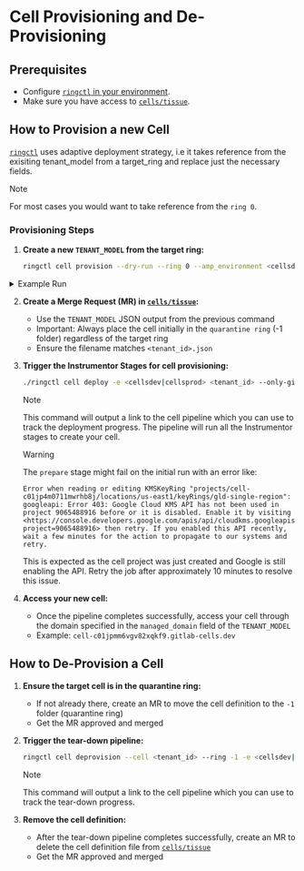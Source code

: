 # Cell Provisioning and De-Provisioning

## Prerequisites

- Configure [`ringctl` in your environment](https://gitlab.com/gitlab-com/gl-infra/ringctl#preparing-your-environment).
- Make sure you have access to [`cells/tissue`](https://ops.gitlab.net/gitlab-com/gl-infra/cells/tissue/).

## How to Provision a new Cell

[`ringctl`](https://gitlab.com/gitlab-com/gl-infra/ringctl) uses adaptive deployment strategy, i.e it takes reference from the exisiting tenant_model from a target_ring and replace just the necessary fields.

> [!note]
> For most cases you would want to take reference from the `ring 0`.

### Provisioning Steps

1. **Create a new `TENANT_MODEL` from the target ring:**

   ```bash
   ringctl cell provision --dry-run --ring 0 --amp_environment <cellsdev|cellsprod> --cell_id <cell_id>
   ```

  <details>
  <summary> Example Run </summary>

  ```bash
  ringctl cell provision --dry-run --ring 0 --amp_environment cellsdev --cell_id 134
  ```

  ```bash
  [DRY-RUN] CreateCommit - action: create - path: rings/cellsdev/-1/c01jpmm6vgv82xqkf9.json
  {
    "$schema": "https://gitlab-com.gitlab.io/gl-infra/gitlab-dedicated/tenant-model-schema/v1.62.0/tenant-model.json",
    "amp_gcp_project_id": "amp-b6f1",
    "audit_logging": false,
    "aws_account_id": "211125640907",
    "backup_region": "eu-west1",
    "byod": {
      "instance": "staging.gitlab.com"
    },
    "cells": {
      "cell_id": 134
    },
    "cloud_provider": "gcp",
    "cloudflare_waf": {
      "enabled": true,
      "migration_stage": "COMPLETE",
      "proxied": "NOT_PROXIED"
    },
    "dns_aws_account_id": "211125640907",
    "external_smtp_parameters": {
      "authentication": "login",
      "domain": "mg.staging.gitlab.com",
      "from": "gitlab@mg.gitlab.com",
      "host": "smtp.mailgun.org",
      "pool": true,
      "port": 2525,
      "reply": "noreply@staging.gitlab.com",
      "starttls": true,
      "tls": false,
      "username": "postmaster@mg.staging.gitlab.com"
    },
    "gcp_oidc_audience": "//iam.googleapis.com/projects/1002415312824/locations/global/workloadIdentityPools/gitlab-pool-oidc-amp-1290/providers/gitlab-jwt-amp-1290",
    "gcp_onboarding_state_region": "us-east1",
    "gcp_project_id": "cell-c01jpmm6vgv82xqkf9",
    "gitlab_version": "17.7.0",
    "instrumentor_version": "v16.620.1",
    "internal_reference": "cell-c01jpmm6vgv82xqkf9",
    "managed_domain": "cell-c01jpmm6vgv82xqkf9.gitlab-cells.dev",
    "perform_qa": true,
    "prerelease_version": "17.10.202503180906-6a387d336a7.c1c3e017782",
    "primary_region": "us-east1",
    "reference_architecture": "ra3k_v3",
    "reference_architecture_overlays": [],
    "sandbox_account": false,
    "service_account_impersonation_members": [],
    "site_regions": [
      "us-east1"
    ],
    "tenant_id": "c01jpmm6vgv82xqkf9",
    "use_gar_for_prerelease_image": true
  }
  ```

  </details>

2. **Create a Merge Request (MR) in [`cells/tissue`](https://ops.gitlab.net/gitlab-com/gl-infra/cells/tissue/):**
   - Use the `TENANT_MODEL` JSON output from the previous command
   - Important: Always place the cell initially in the `quarantine ring` (-1 folder) regardless of the target ring
   - Ensure the filename matches `<tenant_id>.json`

4. **Trigger the Instrumentor Stages for cell provisioning:**

   ```bash
   ./ringctl cell deploy -e <cellsdev|cellsprod> <tenant_id> --only-gitlab-upgrade=false
   ```

   > [!note]
   > This command will output a link to the cell pipeline which you can use to track the deployment progress.
   > The pipeline will run all the Instrumentor stages to create your cell.

   > [!warning]
   > The `prepare` stage might fail on the initial run with an error like:
   >
   > ```
   > Error when reading or editing KMSKeyRing "projects/cell-c01jp4m0711mwrhb8j/locations/us-east1/keyRings/gld-single-region": googleapi: Error 403: Google Cloud KMS API has not been used in project 9065488916 before or it is disabled. Enable it by visiting <https://console.developers.google.com/apis/api/cloudkms.googleapis.com/overview?project=9065488916> then retry. If you enabled this API recently, wait a few minutes for the action to propagate to our systems and retry.
   > ```
   >
   > This is expected as the cell project was just created and Google is still enabling the API.
   > Retry the job after approximately 10 minutes to resolve this issue.

5. **Access your new cell:**
   - Once the pipeline completes successfully, access your cell through the domain specified in the `managed_domain` field of the `TENANT_MODEL`
   - Example: `cell-c01jpmm6vgv82xqkf9.gitlab-cells.dev`

## How to De-Provision a Cell

1. **Ensure the target cell is in the quarantine ring:**
   - If not already there, create an MR to move the cell definition to the `-1` folder (quarantine ring)
   - Get the MR approved and merged

2. **Trigger the tear-down pipeline:**

   ```bash
   ringctl cell deprovision --cell <tenant_id> --ring -1 -e <cellsdev|cellsprod>
   ```

   > [!note]
   > This command will output a link to the cell pipeline which you can use to track the tear-down progress.

3. **Remove the cell definition:**
   - After the tear-down pipeline completes successfully, create an MR to delete the cell definition file from [`cells/tissue`](https://ops.gitlab.net/gitlab-com/gl-infra/cells/tissue/)
   - Get the MR approved and merged
